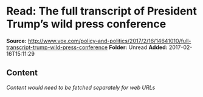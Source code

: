 # Read: The full transcript of President Trump’s wild press conference

**Source:** http://www.vox.com/policy-and-politics/2017/2/16/14641010/full-transcript-trump-wild-press-conference
**Folder:** Unread
**Added:** 2017-02-16T15:11:29




## Content
*Content would need to be fetched separately for web URLs*
